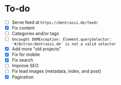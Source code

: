 # To-do

* [ ] Serve feed at `https://dentrassi.de/feed/`
* [x] Fix content
* [ ] Categories and/or tags
* [ ] `Uncaught DOMException: Element.querySelector: '#/@ctron:dentrassi.de' is not a valid selector`
* [x] Add more "old projects"
* [x] Fix for mobile
* [x] Fix search 
* [ ] Improve SEO
* [ ] Fix lead images (metadata, index, and post)
* [x] Pagination
